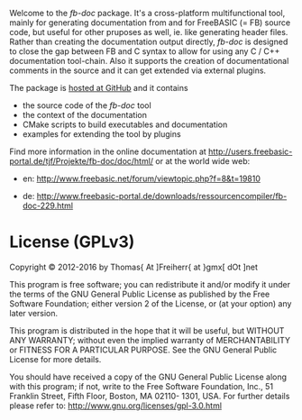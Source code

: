 Welcome to the *fb-doc* package. It's a cross-platform
multifunctional tool, mainly for generating documentation from and for
FreeBASIC (= FB) source code, but useful for other pruposes as well,
ie. like generating header files. Rather than creating the
documentation output directly, *fb-doc* is designed to close the
gap between FB and C syntax to allow for using any C / C++
documentation tool-chain. Also it supports the creation of
documentational comments in the source and it can get extended via
external plugins.

The package is [hosted at GitHub](http://github.com/DTJF/fb-doc) and
it contains

- the source code of the *fb-doc* tool
- the context of the documentation
- CMake scripts to build executables and documentation
- examples for extending the tool by plugins

Find more information in the online documentation at
http://users.freebasic-portal.de/tjf/Projekte/fb-doc/doc/html/
or at the world wide web:

 - en: http://www.freebasic.net/forum/viewtopic.php?f=8&t=19810

 - de: http://www.freebasic-portal.de/downloads/ressourcencompiler/fb-doc-229.html


License (GPLv3)
===============

Copyright &copy; 2012-2016 by Thomas{ At ]Freiherr{ at }gmx[ dOt ]net

This program is free software; you can redistribute it and/or modify
it under the terms of the GNU General Public License as published by
the Free Software Foundation; either version 2 of the License, or (at
your option) any later version.

This program is distributed in the hope that it will be useful, but
WITHOUT ANY WARRANTY; without even the implied warranty of
MERCHANTABILITY or FITNESS FOR A PARTICULAR PURPOSE.  See the GNU
General Public License for more details.

You should have received a copy of the GNU General Public License
along with this program; if not, write to the Free Software
Foundation, Inc., 51 Franklin Street, Fifth Floor, Boston, MA 02110-
1301, USA. For further details please refer to:
http://www.gnu.org/licenses/gpl-3.0.html
